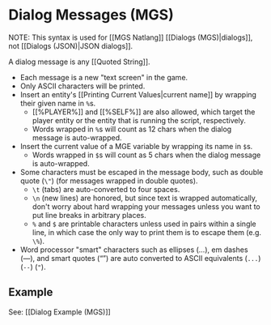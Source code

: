 # Dialog Messages (MGS)

NOTE: This syntax is used for [[MGS Natlang]] [[Dialogs (MGS)|dialogs]], not [[Dialogs (JSON)|JSON dialogs]].

A dialog message is any [[Quoted String]].

- Each message is a new "text screen" in the game.
- Only ASCII characters will be printed.
- Insert an entity's [[Printing Current Values|current name]] by wrapping their given name in `%`s.
	- [[%PLAYER%]] and [[%SELF%]] are also allowed, which target the player entity or the entity that is running the script, respectively.
	- Words wrapped in `%`s will count as 12 chars when the dialog message is auto-wrapped.
- Insert the current value of a MGE variable by wrapping its name in `$`s.
	- Words wrapped in `$`s will count as 5 chars when the dialog message is auto-wrapped.
- Some characters must be escaped in the message body, such as double quote (`\"`) (for messages wrapped in double quotes).
	- `\t` (tabs) are auto-converted to four spaces.
	- `\n` (new lines) are honored, but since text is wrapped automatically, don't worry about hard wrapping your messages unless you want to put line breaks in arbitrary places.
	- `%` and `$` are printable characters unless used in pairs within a single line, in which case the only way to print them is to escape them (e.g. `\%`).
- Word processor "smart" characters such as ellipses (…), em dashes (—), and smart quotes (“”) are auto converted to ASCII equivalents (`...`) (`--`) (`"`).

## Example

See: [[Dialog Example (MGS)]]
